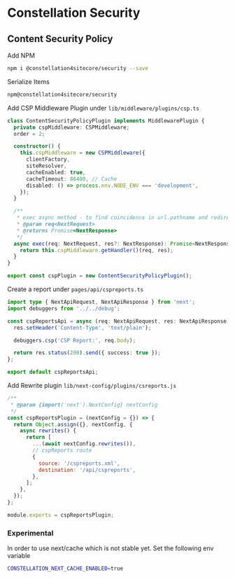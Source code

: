 # Constellation Security

## Content Security Policy

Add NPM

```bash
npm i @constellation4sitecore/security --save
```

Serialize Items

```bash
npm@constellation4sitecore/security
```

Add CSP Middleware Plugin under `lib/middleware/plugins/csp.ts`

```ts
class ContentSecurityPolicyPlugin implements MiddlewarePlugin {
  private cspMiddleware: CSPMiddleware;
  order = 2;

  constructor() {
    this.cspMiddleware = new CSPMiddleware({
      clientFactory,
      siteResolver,
      cacheEnabled: true,
      cacheTimeout: 86400, // Cache
      disabled: () => process.env.NODE_ENV === 'development',
    });
  }

  /**
   * exec async method - to find coincidence in url.pathname and redirects of site
   * @param req<NextRequest>
   * @returns Promise<NextResponse>
   */
  async exec(req: NextRequest, res?: NextResponse): Promise<NextResponse> {
    return this.cspMiddleware.getHandler()(req, res);
  }
}

export const cspPlugin = new ContentSecurityPolicyPlugin();
```

Create a report under `pages/api/cspreports.ts`

```ts
import type { NextApiRequest, NextApiResponse } from 'next';
import debuggers from '../../debug';

const cspReportsApi = async (req: NextApiRequest, res: NextApiResponse): Promise<void> => {
  res.setHeader('Content-Type', 'text/plain');

  debuggers.csp('CSP Report:', req.body);

  return res.status(200).send({ success: true });
};

export default cspReportsApi;
```

Add Rewrite plugin `lib/next-config/plugins/csreports.js`

```js
/**
 * @param {import('next').NextConfig} nextConfig
 */
const cspReportsPlugin = (nextConfig = {}) => {
  return Object.assign({}, nextConfig, {
    async rewrites() {
      return [
        ...(await nextConfig.rewrites()),
        // cspReports route
        {
          source: '/cspreports.xml',
          destination: '/api/cspreports',
        },
      ];
    },
  });
};

module.exports = cspReportsPlugin;
```

### Experimental

In order to use next/cache which is not stable yet. Set the following env variable

```bash
CONSTELLATION_NEXT_CACHE_ENABLED=true
```
